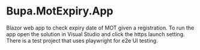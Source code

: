 # Bupa.MotExpiry.App

Blazor web app to check expiry date of MOT given a registration. To run the app open the solution in Visual Studio and click the https launch setting. There is a test project that uses playwright for e2e UI testing.
